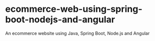 # ecommerce-web-using-spring-boot-nodejs-and-angular
An ecommerce website using Java, Spring Boot, Node.js and Angular
